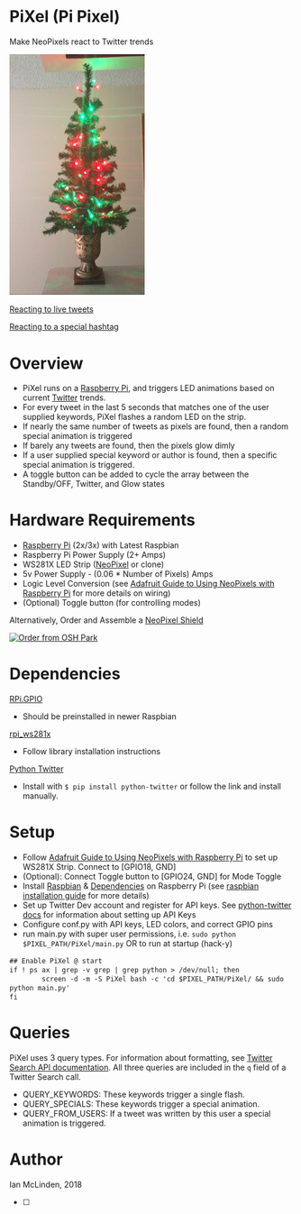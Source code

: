 # PiXel (Pi Pixel)
Make NeoPixels react to Twitter trends

<img src="https://github.com/ianmclinden/PiXel/blob/master/img/TweetTree.png" width="240">

[Reacting to live tweets](https://github.com/ianmclinden/PiXel/blob/master/img/TweetTree_TwitterMode.mp4)

[Reacting to a special hashtag](https://github.com/ianmclinden/PiXel/blob/master/img/TweetTree_TwinkleWhite.mp4)

# Overview
- PiXel runs on a [Raspberry Pi](https://www.raspberrypi.org), and triggers LED animations based on current [Twitter](https://twitter.com/) trends.
- For every tweet in the last 5 seconds that matches one of the user supplied keywords, PiXel flashes a random LED on the strip.
- If nearly the same number of tweets as pixels are found, then a random special animation is triggered
- If barely any tweets are found, then the pixels glow dimly
- If a user supplied special keyword or author is found, then a specific special animation is triggered.
- A toggle button can be added to cycle the array between the Standby/OFF, Twitter, and Glow states

# Hardware Requirements
- [Raspberry Pi](https://www.raspberrypi.org) (2x/3x) with Latest Raspbian
- Raspberry Pi Power Supply (2+ Amps)
- WS281X LED Strip ([NeoPixel](https://www.adafruit.com/category/168) or clone)
- 5v Power Supply - (0.06 * Number of Pixels) Amps
- Logic Level Conversion (see [Adafruit Guide to Using NeoPixels with Raspberry Pi](https://learn.adafruit.com/neopixels-on-raspberry-pi/wiring) for more details on wiring)
- (Optional) Toggle button (for controlling modes)

Alternatively, Order and Assemble a [NeoPixel Shield](https://oshpark.com/shared_projects/EfBTUL7t)

<a href="https://oshpark.com/shared_projects/EfBTUL7t"><img src="https://oshpark.com/assets/badge-5b7ec47045b78aef6eb9d83b3bac6b1920de805e9a0c227658eac6e19a045b9c.png" alt="Order from OSH Park"></img></a>

# Dependencies
[RPi.GPIO](https://pypi.python.org/pypi/RPi.GPIO)
- Should be preinstalled in newer Raspbian

[rpi_ws281x](https://github.com/jgarff/rpi_ws281x)
- Follow library installation instructions

[Python Twitter](https://github.com/bear/python-twitter)
- Install with `$ pip install python-twitter` or follow the link and install manually.

# Setup
- Follow [Adafruit Guide to Using NeoPixels with Raspberry Pi](https://learn.adafruit.com/neopixels-on-raspberry-pi/wiring) to set up WS281X Strip. Connect to [GPIO18, GND]
- (Optional): Connect Toggle button to [GPIO24, GND] for Mode Toggle
- Install [Raspbian](https://www.raspberrypi.org/downloads/raspbian/) & [Dependencies](#dependencies) on Raspberry Pi (see [raspbian installation guide](https://www.raspberrypi.org/documentation/installation/installing-images/README.md) for more details)
- Set up Twitter Dev account and register for API keys. See [python-twitter docs](https://python-twitter.readthedocs.io/en/latest/) for information about setting up API Keys
- Configure conf.py with API keys, LED colors, and correct GPIO pins
- run main.py with super user permissions, i.e. `sudo python $PIXEL_PATH/PiXel/main.py` OR to run at startup (hack-y)
```
## Enable PiXel @ start
if ! ps ax | grep -v grep | grep python > /dev/null; then
        screen -d -m -S PiXel bash -c 'cd $PIXEL_PATH/PiXel/ && sudo python main.py'
fi
```

# Queries
PiXel uses 3 query types. For information about formatting, see [Twitter Search API documentation](https://www.google.com/search?q=twitter+search+API&ie=utf-8&oe=utf-8). All three queries are included in the `q` field of a Twitter Search call.
- QUERY_KEYWORDS: These keywords trigger a single flash.
- QUERY_SPECIALS: These keywords trigger a special animation.
- QUERY_FROM_USERS: If a tweet was written by this user a special animation is triggered.

# Author
Ian McLinden, 2018

- [ ] 
